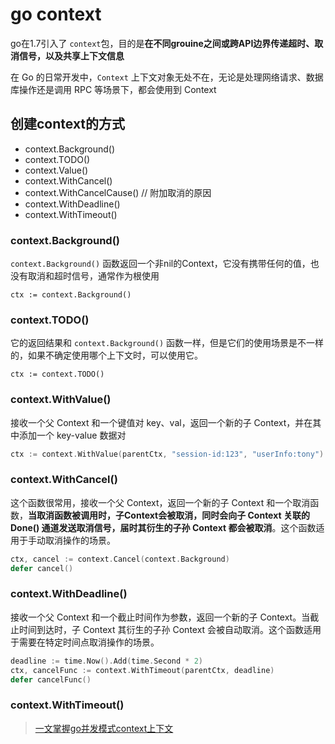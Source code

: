# go context

go在1.7引入了 `context`包，目的是**在不同grouine之间或跨API边界传递超时、取消信号，以及共享上下文信息**

在 Go 的日常开发中，`Context` 上下文对象无处不在，无论是处理网络请求、数据库操作还是调用 RPC 等场景下，都会使用到 Context

## 创建context的方式
- context.Background()
- context.TODO()
- context.Value()
- context.WithCancel()
- context.WithCancelCause() // 附加取消的原因
- context.WithDeadline()
- context.WithTimeout()

### context.Background()
`context.Background()` 函数返回一个非nil的Context，它没有携带任何的值，也没有取消和超时信号，通常作为根使用

```
ctx := context.Background()
```

### context.TODO()
它的返回结果和 `context.Background()` 函数一样，但是它们的使用场景是不一样的，如果不确定使用哪个上下文时，可以使用它。
```
ctx := context.TODO()
```

### context.WithValue()
接收一个父 Context 和一个键值对 key、val，返回一个新的子 Context，并在其中添加一个 key-value 数据对
```go
ctx := context.WithValue(parentCtx, "session-id:123", "userInfo:tony")
```

### context.WithCancel()
这个函数很常用，接收一个父 Context，返回一个新的子 Context 和一个取消函数，**当取消函数被调用时，子Context会被取消，同时会向子 Context 关联的 Done() 通道发送取消信号，届时其衍生的子孙 Context 都会被取消**。这个函数适用于手动取消操作的场景。

```go
ctx, cancel := context.Cancel(context.Background)
defer cancel()
```

### context.WithDeadline()
接收一个父 Context 和一个截止时间作为参数，返回一个新的子 Context。当截止时间到达时，子 Context 其衍生的子孙 Context 会被自动取消。这个函数适用于需要在特定时间点取消操作的场景。
```go
deadline := time.Now().Add(time.Second * 2)
ctx, cancelFunc := context.WithTimeout(parentCtx, deadline)
defer cancelFunc()

```

### context.WithTimeout()


> [一文掌握go并发模式context上下文](https://juejin.cn/post/7233981178101186619)
